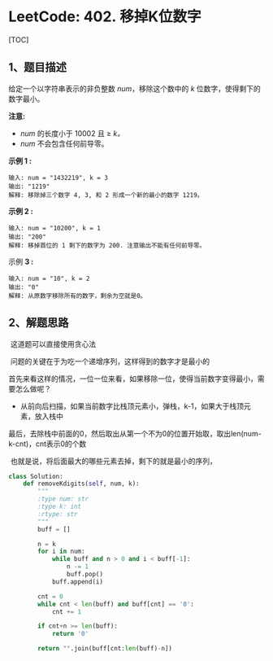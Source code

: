 # LeetCode: 402. 移掉K位数字

[TOC]

## 1、题目描述

给定一个以字符串表示的非负整数 *num*，移除这个数中的 *k* 位数字，使得剩下的数字最小。

**注意:**

- *num* 的长度小于 10002 且 ≥ *k。*
- *num* 不会包含任何前导零。

**示例 1 :**

```
输入: num = "1432219", k = 3
输出: "1219"
解释: 移除掉三个数字 4, 3, 和 2 形成一个新的最小的数字 1219。
```

**示例 2 :**

```
输入: num = "10200", k = 1
输出: "200"
解释: 移掉首位的 1 剩下的数字为 200. 注意输出不能有任何前导零。
```

示例 **3 :**

```
输入: num = "10", k = 2
输出: "0"
解释: 从原数字移除所有的数字，剩余为空就是0。
```

## 2、解题思路

​	这道题可以直接使用贪心法

​	问题的关键在于为吃一个递增序列，这样得到的数字才是最小的

​	首先来看这样的情况，一位一位来看，如果移除一位，使得当前数字变得最小，需要怎么做呢？

- 从前向后扫描，如果当前数字比栈顶元素小，弹栈，k-1，如果大于栈顶元素，放入栈中



​	最后，去除栈中前面的0，然后取出从第一个不为0的位置开始取，取出len(num-k-cnt)，cnt表示0的个数

​	也就是说，将后面最大的哪些元素去掉，剩下的就是最小的序列，



```python
class Solution:
    def removeKdigits(self, num, k):
        """
        :type num: str
        :type k: int
        :rtype: str
        """
        buff = []

        n = k
        for i in num:
            while buff and n > 0 and i < buff[-1]:
                n -= 1
                buff.pop()
            buff.append(i)

        cnt = 0
        while cnt < len(buff) and buff[cnt] == '0':
            cnt += 1

        if cnt+n >= len(buff):
            return '0'

        return "".join(buff[cnt:len(buff)-n])
```





